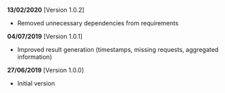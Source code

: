 **13/02/2020** [Version 1.0.2]

 - Removed unnecessary dependencies from requirements

**04/07/2019** [Version 1.0.1]

 - Improved result generation (timestamps, missing requests, aggregated information)

**27/06/2019** [Version 1.0.0]

 - Initial version